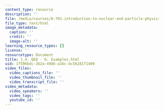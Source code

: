 ```yaml
---
content_type: resource
description: ''
file: /media/courses/8-701-introduction-to-nuclear-and-particle-physics-fall-2020/1_4-qed-6-examples.html
file_type: text/html
image_metadata:
  caption: ''
  credit: ''
  image-alt: ''
learning_resource_types: []
license: ''
resourcetype: Document
title: 1_4. QED - 6. Examples.html
uid: 1f596bdc-3b2a-49db-a1bc-bc56281f1409
video_files:
  video_captions_file: ''
  video_thumbnail_file: ''
  video_transcript_file: ''
video_metadata:
  video_speakers: ''
  video_tags: ''
  youtube_id: ''
---
```

